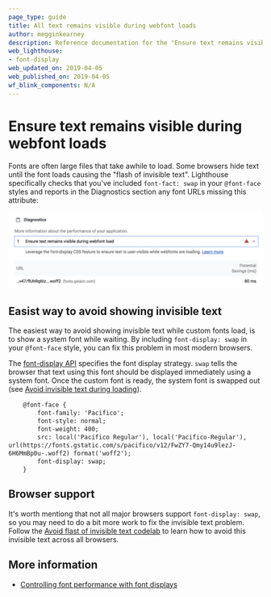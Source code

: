 ```yaml
---
page_type: guide
title: All text remains visible during webfont loads
author: megginkearney
description: Reference documentation for the "Ensure text remains visible during webfont loads" Lighthouse audit.
web_lighthouse:
- font-display
web_updated_on: 2019-04-05
web_published_on: 2019-04-05
wf_blink_components: N/A
---
```


# Ensure text remains visible during webfont loads

Fonts are often large files that take awhile to load.
Some browsers hide text until the font loads causing the "flash of invisible text".
Lighthouse specifically checks that you've included `font-fact: swap` in your `@font-face` styles
and reports in the Diagnostics section any font URLs missing this attribute: 

<img class="screenshot" src="./font-display.png" alt="Lighthouse: Ensure text remains visible during webfont loads diagnostic">

## Easist way to avoid showing invisible text

The easiest way to avoid showing invisible text while custom fonts load,
is to show a system font while waiting.
By including `font-display: swap` in your `@font-face` style,
you can fix this problem in most modern browsers.

The [font-display API](https://developer.mozilla.org/en-US/docs/Web/CSS/@font-face/font-display)
specifies the font display strategy. 
`swap` tells the browser that text using this font should be displayed immediately using a system font.
Once the custom font is ready, the system font is swapped out (see [Avoid invisible text during loading](/fast/avoid-invisible-text)).


        @font-face {
            font-family: 'Pacifico';
            font-style: normal;
            font-weight: 400;
            src: local('Pacifico Regular'), local('Pacifico-Regular'), url(https://fonts.gstatic.com/s/pacifico/v12/FwZY7-Qmy14u9lezJ-6H6MmBp0u-.woff2) format('woff2');
            font-display: swap;
        }


## Browser support

It's worth mentiong that not all major browsers support `font-display: swap`,
so you may need to do a bit more work to fix the invisible text problem.
Follow the [Avoid flast of invisible text codelab](/fast/avoid-invisible-text/codelab-avoid-invisible-text)
to learn how to avoid this invisible text across all browsers.

## More information

* [Controlling font performance with font displays](https://developers.google.com/web/updates/2016/02/font-display)